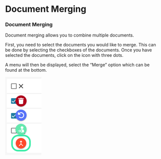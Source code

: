 # Document Merging

### Document Merging <a href="#id-6c9cgjdh8qfm" id="id-6c9cgjdh8qfm"></a>

Document merging allows you to combine multiple documents.

First, you need to select the documents you would like to merge. This can be done by selecting the checkboxes of the documents. Once you have selected the documents, click on the icon with three dots.

A menu will then be displayed, select the “Merge” option which can be found at the bottom.

![](<../.gitbook/assets/11 (12).png>)

### &#x20;<a href="#id-33vzlodaf7j8" id="id-33vzlodaf7j8"></a>
